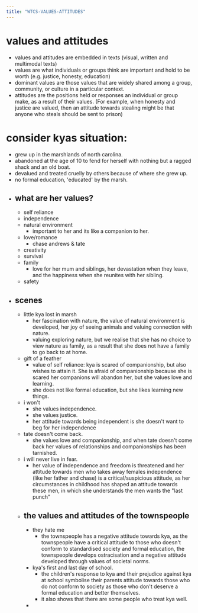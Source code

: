 ```yaml
---
title: "WTCS-VALUES-ATTITUDES"
---
```

# values and attitudes
- values and attitudes are embedded in texts (visual, written and multimodal texts)
- values are what individuals or groups think are important and hold to be worth (e.g. justice, honesty, education)
- dominant values are those values that are widely shared among a group, community, or culture in a particular context.
- attitudes are the positions held or responses an individual or group make, as a result of their values. (For example, when honesty and justice are valued, then an attitude towards stealing might be that anyone who steals should be sent to prison)
# consider kyas situation:
- grew up in the marshlands of north carolina.
- abandoned at the age of 10 to fend for herself with nothing but a ragged shack and an old boat.
- devalued and treated cruelly by others because of where she grew up.
- no formal education, 'educated' by the marsh.
- ## what are her values?
	- self reliance
	- independence
	- natural environment
		- important to her and its like a companion to her.
	- love/romance
		- chase andrews & tate
	- creativity
	- survival
	- family
		- love for her mum and siblings, her devastation when they leave, and the happiness when she reunites with her sibling.
	- safety
- ## scenes
	- little kya lost in marsh
		- her fascination with nature, the value of natural environment is developed, her joy of seeing animals and valuing connection with nature.
		- valuing exploring nature, but we realise that she has no choice to view nature as family, as a result that she does not have a family to go back to at home.
	- gift of a feather
		- value of self reliance: kya is scared of companionship, but also wishes to attain it. She is afraid of companionship because she is scared her companions will abandon her, but she values love and learning. 
		- she does not like formal education, but she likes learning new things.
	- i won't
		- she values independence.
		- she values justice.
		- her attitude towards being independent is she doesn't want to beg for her independence
	- tate doesn't come back.
		- she values love and companionship, and when tate doesn't come back her values of relationships and companionships has been tarnished.
	- i will never live in fear.
		- her value of independence and freedom is threatened and her attitude towards men who takes away females independence (like her father and chase) is a critical/suspicious attitude, as her circumstances in childhood has shaped an attitude towards these men, in which she understands the men wants the "last punch"
	- ## the values and attitudes of the townspeople
		- they hate me
			- the townspeople has a negative attitude towards kya, as the townspeople have a critical attitude to those who doesn't conform to standardised society and formal education, the townspeople develops ostracisation and a negative attitude developed through values of societal norms.
		- kya's first and last day of school. 
			- the children's response to kya and their prejudice against kya at school symbolise their parents attitude towards those who do not conform to society as those who don't deserve a formal education and better themselves.
			- it also shows that there are some people who treat kya well.
		- 